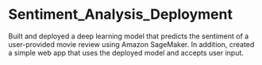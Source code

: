 # Sentiment_Analysis_Deployment
Built and deployed a deep learning model that predicts the sentiment of a user-provided movie review using Amazon SageMaker. In addition, created a simple web app that uses the deployed model and accepts user input.
